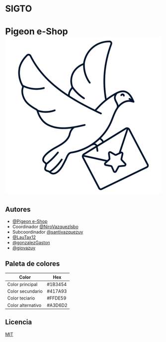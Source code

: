 # SIGTO

# Pigeon e-Shop![Logo](https://github.com/pigeon-e-shop/SIGTO/blob/1394efe3c9072c5eb2fb63378eb67bd38a21d7df/img/logo.png?raw=true)

## Autores

- [@Pigeon e-Shop](https://github.com/pigeon-e-shop)
- Coordinador [@NiroVazquezIsbo](https://github.com/NiroVazquezIsbo)
- Subcoordinador [@santivazquezuy](https://github.com/Heikki-dotcom)
- [@LauTax12](https://github.com/LauTax12)
- [@gonzalezGaston](https://github.com/gonzalezGaston)
- [@giovazuy](https://github.com/giovazuy)
## Paleta de colores

| Color             | Hex                                                                |
| ----------------- | ------------------------------------------------------------------ |
| Color principal |  #1B3454 |
| Color secundario |  #417A93 |
| Color teciario |  #FFDE59 |
| Color alternativo |  #A3D6D2 |


## Licencia

[MIT](https://github.com/pigeon-e-shop/SIGTO/blob/1394efe3c9072c5eb2fb63378eb67bd38a21d7df/LICENSE)

